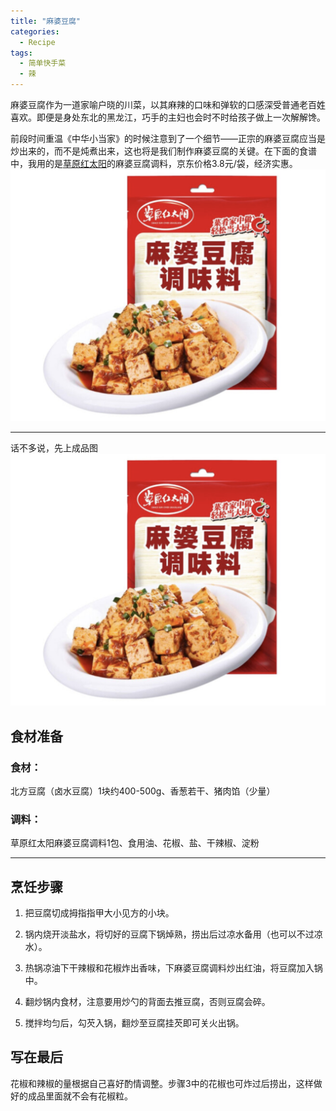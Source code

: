 ```yaml
---
title: "麻婆豆腐"
categories:
  - Recipe
tags:
  - 简单快手菜
  - 辣
---
```


麻婆豆腐作为一道家喻户晓的川菜，以其麻辣的口味和弹软的口感深受普通老百姓喜欢。即便是身处东北的黑龙江，巧手的主妇也会时不时给孩子做上一次解解馋。

前段时间重温《中华小当家》的时候注意到了一个细节——正宗的麻婆豆腐应当是炒出来的，而不是炖煮出来，这也将是我们制作麻婆豆腐的关键。在下面的食谱中，我用的是[草原红太阳](https://item.jd.com/10343211189.html)的麻婆豆腐调料，京东价格3.8元/袋，经济实惠。
![img](/assets/images/recipe-caoyuanhongtaiyang.png)

---

话不多说，先上成品图
![img](/assets/images/recipe-caoyuanhongtaiyang.png)


## 食材准备

### 食材：

北方豆腐（卤水豆腐）1块约400-500g、香葱若干、猪肉馅（少量）

### 调料：

草原红太阳麻婆豆腐调料1包、食用油、花椒、盐、干辣椒、淀粉

---

## 烹饪步骤

1. 把豆腐切成拇指指甲大小见方的小块。

2. 锅内烧开淡盐水，将切好的豆腐下锅焯熟，捞出后过凉水备用（也可以不过凉水）。

3. 热锅凉油下干辣椒和花椒炸出香味，下麻婆豆腐调料炒出红油，将豆腐加入锅中。

4. 翻炒锅内食材，注意要用炒勺的背面去推豆腐，否则豆腐会碎。

5. 搅拌均匀后，勾芡入锅，翻炒至豆腐挂芡即可关火出锅。

## 写在最后

花椒和辣椒的量根据自己喜好酌情调整。步骤3中的花椒也可炸过后捞出，这样做好的成品里面就不会有花椒粒。